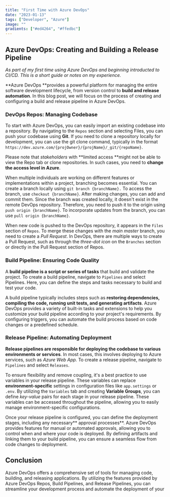 ```yaml
---
title: "First Time with Azure DevOps"
date: "2023-01-13"
tags: ["Developer", "Azure"]
image: ""
gradients: ["#ed4264", "#ffedbc"]
---
```


## Azure DevOps: Creating and Building a Release Pipeline
*As part of my first time using Azure DevOps and beginning introducted to CI/CD. This is a short guide or notes on my experience.*

**Azure DevOps **provides a powerful platform for managing the entire software development lifecycle, from version control to **build and release automation**. In this blog post, we will focus on the process of creating and configuring a build and release pipeline in Azure DevOps.

### DevOps Repos: Managing Codebase
To start with Azure DevOps, you can easily import an existing codebase into a repository. By navigating to the `Repos` section and selecting Files, you can push your codebase using **Git**. If you need to clone a repository locally for development, you can use the git clone command, typically in the format `https://dev.azure.com/{projOwner}/{projName}/_git/{repoName}`.

Please note that *stakeholders* with **limited access **might not be able to view the Repo tab or clone repositories. In such cases, you need to **change the access level in Azure**.

When multiple individuals are working on different features or implementations within a project, branching becomes essential. You can create a branch locally using `git branch {branchName}.` To access the branch, use `checkout {branchName}`. After making changes, you can add and commit them. Since the branch was created locally, it doesn't exist in the remote DevOps repository. Therefore, you need to push it to the origin using `push origin {branchName}`. To incorporate updates from the branch, you can use `pull origin {branchName}`.

When new code is pushed to the DevOps repository, it appears in the `Files` section of `Repos`. To merge these changes with the *main master* branch, you need to create a *Pull Request*. In DevOps, there are multiple ways to create a Pull Request, such as through the *three-dot icon* on the `Branches` section or directly in the Pull Request section of Repos.

### Build Pipeline: Ensuring Code Quality
A **build pipeline is a script or series of tasks** that build and validate the project. To create a build pipeline, navigate to `Pipelines` and select Pipelines. Here, you can define the steps and tasks necessary to build and test your code.

A build pipeline typically includes steps such as **restoring dependencies, compiling the code, running unit tests, and generating artifacts**. Azure DevOps provides a variety of built-in tasks and extensions to help you customize your build pipeline according to your project's requirements. By configuring triggers, you can automate the build process based on code changes or a predefined schedule.

### Release Pipeline: Automating Deployment
**Release pipelines are responsible for deploying the codebase to various environments or services**. In most cases, this involves deploying to Azure services, such as *Azure Web App.* To create a release pipeline, navigate to `Pipelines` and select `Releases`.

To ensure flexibility and remove coupling, it's a best practice to use variables in your release pipeline. These variables can replace **environment-specific** settings in configuration files like `app.settings` or `.env`. By utilizing the `Variables` tab and creating **Variable Groups**, you can define *key-value* pairs for each stage in your release pipeline. These variables can be accessed throughout the pipeline, allowing you to easily manage environment-specific configurations.

Once your release pipeline is configured, you can define the deployment stages, including any necessary** approval processes**. Azure DevOps provides features for manual or automated approvals, allowing you to control when and where your code is deployed. By defining artifacts and linking them to your build pipeline, you can ensure a seamless flow from code changes to deployment.

## Conclusion
Azure DevOps offers a comprehensive set of tools for managing code, building, and releasing applications. By utilizing the features provided by Azure DevOps Repos, Build Pipelines, and Release Pipelines, you can streamline your development process and automate the deployment of your